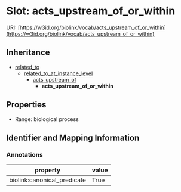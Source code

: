 # Slot: acts_upstream_of_or_within

URI: [https://w3id.org/biolink/vocab/acts_upstream_of_or_within](https://w3id.org/biolink/vocab/acts_upstream_of_or_within)




## Inheritance

* [related_to](related_to.md)
    * [related_to_at_instance_level](related_to_at_instance_level.md)
        * [acts_upstream_of](acts_upstream_of.md)
            * **acts_upstream_of_or_within**



## Properties

 * Range: biological process



## Identifier and Mapping Information





### Annotations

| property | value |
| --- | --- |
| biolink:canonical_predicate | True |


